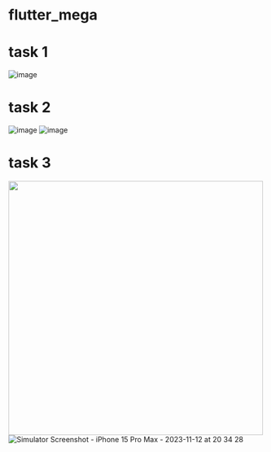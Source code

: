 # flutter_mega
# task 1
![image](https://github.com/chiefbaki/flutter_mega/assets/61545789/045352c4-b9a8-4781-8493-7fcde98d16a7)
# task 2
![image](https://github.com/chiefbaki/flutter_mega/assets/61545789/3d780124-e84d-40b8-9164-c585be21a7b1) 
![image](https://github.com/chiefbaki/flutter_mega/assets/61545789/2d03f2e1-2123-416d-8b0b-31f3f5db15d0)
# task 3
<img src="
![Simulator Screenshot - iPhone 15 Pro Max - 2023-11-12 at 20 34 24](https://github.com/chiefbaki/flutter_mega/assets/61545789/57ccb4d6-8fbb-4778-baaa-51e9bc583de8)" width="500">
![Simulator Screenshot - iPhone 15 Pro Max - 2023-11-12 at 20 34 28](https://github.com/chiefbaki/flutter_mega/assets/61545789/a3bc1fae-259d-401f-8904-5768c23b7056)

